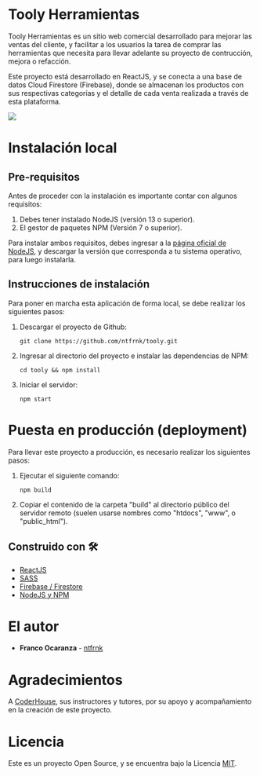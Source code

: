 # Tooly Herramientas

Tooly Herramientas es un sitio web comercial desarrollado para mejorar las ventas del cliente, y facilitar a los usuarios la tarea de comprar las herramientas que necesita para llevar adelante su proyecto de contrucción, mejora o refacción.

Este proyecto está desarrollado en ReactJS, y se conecta a una base de datos Cloud Firestore (Firebase), donde se almacenan los productos con sus respectivas categorías y el detalle de cada venta realizada a través de esta plataforma.

<img src="http://frankoca.com.ar/images/workflow.gif" />

# Instalación local

## Pre-requisitos

Antes de proceder con la instalación es importante contar con algunos requisitos:

1. Debes tener instalado NodeJS (versión 13 o superior).
2. El gestor de paquetes NPM (Versión 7 o superior).

Para instalar ambos requisitos, debes ingresar a la [página oficial de NodeJS](https://nodejs.org/es/download/), y descargar la versión que corresponda a tu sistema operativo, para luego instalarla.

## Instrucciones de instalación

Para poner en marcha esta aplicación de forma local, se debe realizar los siguientes pasos:

1. Descargar el proyecto de Github:
    
    ```git clone https://github.com/ntfrnk/tooly.git```	

2. Ingresar al directorio del proyecto e instalar las dependencias de NPM:
    
    ```cd tooly && npm install```

3. Iniciar el servidor:
    
    ```npm start```


# Puesta en producción (deployment)

Para llevar este proyecto a producción, es necesario realizar los siguientes pasos:

1. Ejecutar el siguiente comando:
    
    ```npm build```

2. Copiar el contenido de la carpeta "build" al directorio público del servidor remoto (suelen usarse nombres como "htdocs", "www", o "public_html").


## Construido con 🛠️

* [ReactJS](https://reactjs.org/)
* [SASS](https://sass-lang.com)
* [Firebase / Firestore](https://firebase.google.com/)
* [NodeJS y NPM](https://nodejs.org/es/download/)


# El autor

* **Franco Ocaranza** - [ntfrnk](https://github.com/ntfrnk)


# Agradecimientos

A [CoderHouse](https://coderhouse.com/), sus instructores y tutores, por su apoyo y acompañamiento en la creación de este proyecto.


# Licencia

Este es un proyecto Open Source, y se encuentra bajo la Licencia [MIT](https://opensource.org/licenses/MIT).